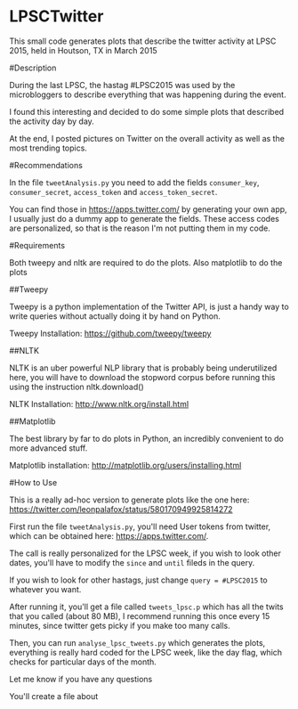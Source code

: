 # LPSCTwitter
This small code generates plots that describe the twitter activity at LPSC 2015, held in Houtson, TX in March 2015

#Description

During the last LPSC, the hastag #LPSC2015 was used by the microbloggers to describe everything that was happening during the event.

I found this interesting and decided to do some simple plots that described the activity day by day.

At the end, I posted pictures on Twitter on the overall activity as well as the most trending topics.

#Recommendations

In the file ```tweetAnalysis.py``` you need to add the fields ```consumer_key```, ```consumer_secret```, ```access_token``` and ```access_token_secret```.

You can find those in https://apps.twitter.com/ by generating your own app, I usually just do a dummy app to generate the fields. These access codes are personalized, so that is the reason I'm not putting them in my code.


#Requirements

Both tweepy and nltk are required to do the plots. Also matplotlib to do the plots

##Tweepy

Tweepy is a python implementation of the Twitter API, is just a handy way to write queries without actually doing it by hand on Python.

Tweepy Installation: https://github.com/tweepy/tweepy

##NLTK

NLTK is an uber powerful NLP library that is probably being underutilized here, you will have to download the stopword corpus before running this using the instruction nltk.download()

NLTK Installation: http://www.nltk.org/install.html

##Matplotlib

The best library by far to do plots in Python, an incredibly convenient to do more advanced stuff.

Matplotlib installation: http://matplotlib.org/users/installing.html


#How to Use

This is a really ad-hoc version to generate plots like the one here: https://twitter.com/leonpalafox/status/580170949925814272

First run the file ```tweetAnalysis.py```, you'll need User tokens from twitter, which can be obtained here:  https://apps.twitter.com/. 

The call is really personalized for the LPSC week, if you wish to look other dates, you'll have to modify the ```since``` and ```until``` fileds in the query.

If you wish to look for other hastags, just change ```query = #LPSC2015``` to whatever you want.

After running it, you'll get a file called ```tweets_lpsc.p``` which has all the twits that you called (about 80 MB), I recommend running this once every 15 minutes, since twitter gets picky if you make too many calls.

Then, you can run ```analyse_lpsc_tweets.py``` which generates the plots, everything is really hard coded for the LPSC week, like the day flag, which checks for particular days of the month.

Let me know if you have any questions




You'll create a file about 
